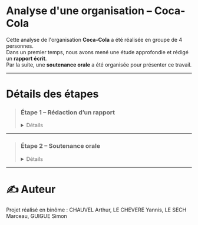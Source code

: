 # Analyse d'une organisation – Coca-Cola

Cette analyse de l'organisation **Coca-Cola** a été réalisée en groupe de 4 personnes.  
Dans un premier temps, nous avons mené une étude approfondie et rédigé un **rapport écrit**.  
Par la suite, une **soutenance orale** a été organisée pour présenter ce travail.

---

# Détails des étapes

> ### Étape 1 – Rédaction d’un rapport
> <details> <summary>Détails</summary>
>
>> Cette étape comprend un rapport contenant :  
>> - Les caractéristiques de l’organisation Coca-Cola  
>> - Le diagnostic externe de l’organisation Coca-Cola  
>> - La politique RSE (Responsabilité Sociétale des Entreprises) de Coca-Cola  
>>
>> 🔗 [Voir le rapport](https://github.com/yannislechevere/SAE-1.06/blob/master/dossier_CHAUVEL_LE-SECH_LE-CHEVERE_GUIGUE.pdf)
>
> </details>

---

> ### Étape 2 – Soutenance orale
> <details> <summary>Détails</summary>
>
>> Cette étape comprend le **diaporama** utilisé lors de la **soutenance orale** du rapport.  
>>
>> 🔗 [Voir le diaporama](https://github.com/yannislechevere/SAE-1.06/blob/master/Etape2-SoutenanceOrale/oral_CHAUVEL_LE-SECH_LE-CHEVERE_GUIGUE.pdf)
>
> </details>

---

# ✍️ Auteur

Projet réalisé en binôme : 
CHAUVEL Arthur, LE CHEVERE Yannis, LE SECH Marceau, GUIGUE Simon

